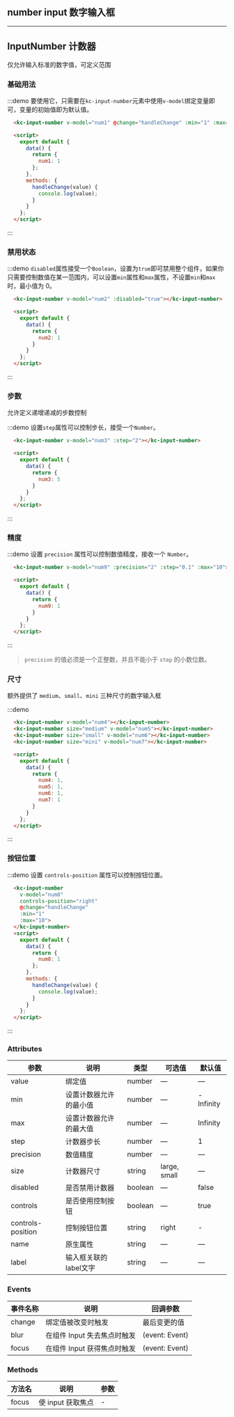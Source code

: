 ## number input 数字输入框
-------------------

<script>
  export default {
    data() {
      return {
        num1: 1,
        num2: 1,
        num3: 5,
        num4: 1,
        num5: 1,
        num6: 1,
        num7: 1,
        num8: 1,
        num9: 1
      }
    },
    methods: {
      handleChange(value) {
        console.log(value);
      }
    }
  };
</script>
<style>
  
  .demo-box.demo-input-number {
    .el-input-number + .el-input-number {
      margin-left: 10px;
    }
  }
</style>

## InputNumber 计数器

仅允许输入标准的数字值，可定义范围

### 基础用法

:::demo 要使用它，只需要在`kc-input-number`元素中使用`v-model`绑定变量即可，变量的初始值即为默认值。
```html
  <kc-input-number v-model="num1" @change="handleChange" :min="1" :max="10" label="描述文字"></kc-input-number>

  <script>
    export default {
      data() {
        return {
          num1: 1
        };
      },
      methods: {
        handleChange(value) {
          console.log(value);
        }
      }
    };
  </script>
```
:::

### 禁用状态

:::demo `disabled`属性接受一个`Boolean`，设置为`true`即可禁用整个组件，如果你只需要控制数值在某一范围内，可以设置`min`属性和`max`属性，不设置`min`和`max`时，最小值为 0。

```html
  <kc-input-number v-model="num2" :disabled="true"></kc-input-number>

  <script>
    export default {
      data() {
        return {
          num2: 1
        }
      }
    };
  </script>
```
:::

### 步数

允许定义递增递减的步数控制

:::demo 设置`step`属性可以控制步长，接受一个`Number`。

```html
  <kc-input-number v-model="num3" :step="2"></kc-input-number>

  <script>
    export default {
      data() {
        return {
          num3: 5
        }
      }
    };
  </script>
```
:::

### 精度

:::demo 设置 `precision` 属性可以控制数值精度，接收一个 `Number`。

```html
  <kc-input-number v-model="num9" :precision="2" :step="0.1" :max="10"></kc-input-number>

  <script>
    export default {
      data() {
        return {
          num9: 1
        }
      }
    };
  </script>
```

:::


>`precision` 的值必须是一个正整数，并且不能小于 `step` 的小数位数。


### 尺寸

额外提供了 `medium`、`small`、`mini` 三种尺寸的数字输入框

:::demo

```html
  <kc-input-number v-model="num4"></kc-input-number>
  <kc-input-number size="medium" v-model="num5"></kc-input-number>
  <kc-input-number size="small" v-model="num6"></kc-input-number>
  <kc-input-number size="mini" v-model="num7"></kc-input-number>

  <script>
    export default {
      data() {
        return {
          num4: 1,
          num5: 1,
          num6: 1,
          num7: 1
        }
      }
    };
  </script>
```
:::

### 按钮位置

:::demo 设置 `controls-position` 属性可以控制按钮位置。
```html
  <kc-input-number 
    v-model="num8" 
    controls-position="right" 
    @change="handleChange" 
    :min="1" 
    :max="10">
  </kc-input-number>
  <script>
    export default {
      data() {
        return {
          num8: 1
        };
      },
      methods: {
        handleChange(value) {
          console.log(value);
        }
      }
    };
  </script>
```
:::

### Attributes
| 参数      | 说明          | 类型      | 可选值                           | 默认值  |
|----------|-------------- |----------|--------------------------------  |-------- |
| value    | 绑定值         | number | — | — |
| min      | 设置计数器允许的最小值 | number | — | -Infinity |
| max      | 设置计数器允许的最大值 | number | — | Infinity |
| step     | 计数器步长           | number   | — | 1 |
| precision| 数值精度             | number   | — | — |
| size     | 计数器尺寸           | string   | large, small | — |
| disabled | 是否禁用计数器        | boolean | — | false |
| controls | 是否使用控制按钮        | boolean | — | true |
| controls-position | 控制按钮位置 | string | right | - |
| name | 原生属性 | string | — | — |
| label | 输入框关联的label文字 | string | — | — |
### Events
| 事件名称 | 说明 | 回调参数 |
|---------|--------|---------|
| change | 绑定值被改变时触发 | 最后变更的值 |
| blur | 在组件 Input 失去焦点时触发 | (event: Event) |
| focus | 在组件 Input 获得焦点时触发 | (event: Event) |

### Methods
| 方法名 | 说明 | 参数 |
| ---- | ---- | ---- |
| focus | 使 input 获取焦点 | - |

